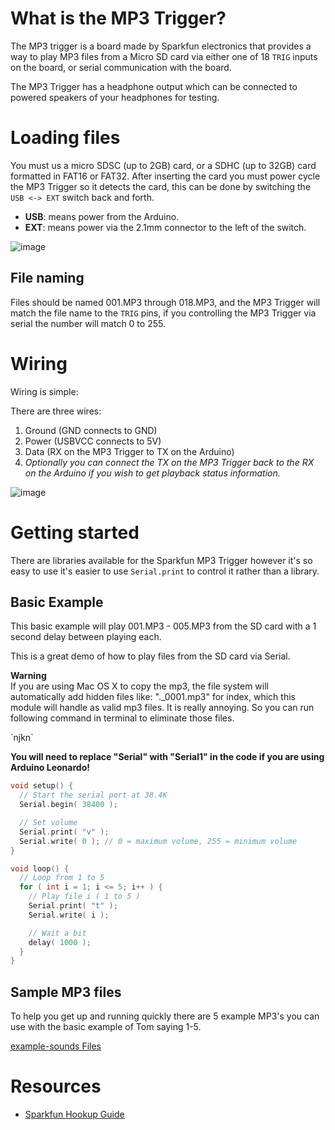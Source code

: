 # What is the MP3 Trigger?
The MP3 trigger is a board made by Sparkfun electronics that provides a way to play MP3 files from a Micro SD card via either one of 18 `TRIG` inputs on the board, or serial communication with the board.

The MP3 Trigger has a headphone output which can be connected to powered speakers of your headphones for testing.

# Loading files
You must us a micro SDSC (up to 2GB) card, or a SDHC (up to 32GB) card formatted in FAT16 or FAT32. After inserting the card you must power cycle the MP3 Trigger so it detects the card, this can be done by switching the `USB <-> EXT` switch back and forth.

- **USB**: means power from the Arduino.
- **EXT**: means power via the 2.1mm connector to the left of the switch.

![image](https://github.com/creativetechnologylab/physicalComputingTutorials/assets/64136454/b61abecc-e3cd-4724-b911-854874a2b29c)


## File naming
Files should be named 001.MP3 through 018.MP3, and the MP3 Trigger will match the file name to the `TRIG` pins, if you controlling the MP3 Trigger via serial the number will match 0 to 255.

# Wiring
Wiring is simple:

There are three wires:

1. Ground (GND connects to GND)
2. Power (USBVCC connects to 5V)
3. Data (RX on the MP3 Trigger to TX on the Arduino)
4. _Optionally you can connect the TX on the MP3 Trigger back to the RX on the Arduino if you wish to get playback status information._

![image](https://github.com/creativetechnologylab/physicalComputingTutorials/assets/64136454/f8198133-5cf4-4304-89e3-8bae5e92ab5f)


# Getting started
There are libraries available for the Sparkfun MP3 Trigger however it's so easy to use it's easier to use `Serial.print` to control it rather than a library.

## Basic Example
This basic example will play 001.MP3 - 005.MP3 from the SD card with a 1 second delay between playing each.

This is a great demo of how to play files from the SD card via Serial.

<p class="callout warning"> <b>Warning </b><br / >If you are using Mac OS X to copy the mp3, the file system will automatically add hidden files like: "._0001.mp3" for index, which this module will handle as valid mp3 files. It is really annoying. So you can run following command in terminal to eliminate those files.<br / >
</p>
`njkn`

**You will need to replace "Serial" with "Serial1" in the code if you are using Arduino Leonardo!**
````c++
void setup() {
  // Start the serial port at 38.4K
  Serial.begin( 38400 ); 

  // Set volume
  Serial.print( "v" );
  Serial.write( 0 ); // 0 = maximum volume, 255 = minimum volume
}

void loop() {
  // Loop from 1 to 5
  for ( int i = 1; i <= 5; i++ ) {
    // Play file i ( 1 to 5 )
    Serial.print( "t" );
    Serial.write( i );

    // Wait a bit
    delay( 1000 );
  }
}
````


## Sample MP3 files
To help you get up and running quickly there are 5 example MP3's you can use with the basic example of Tom saying 1-5.

[example-sounds Files](https://github.com/creativetechnologylab/physicalComputingTutorials/tree/main/additional%20resources)


# Resources

- [Sparkfun Hookup Guide](https://learn.sparkfun.com/tutorials/mp3-trigger-hookup-guide-v24)
